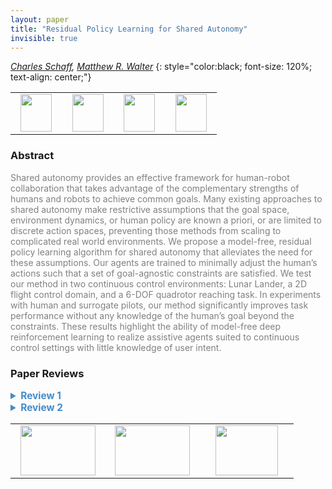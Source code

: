 ```yaml
---
layout: paper
title: "Residual Policy Learning for Shared Autonomy"
invisible: true
---
```

*[Charles Schaff](https://ttic.uchicago.edu/~cbschaff/),  [Matthew R. Walter](https://ttic.uchicago.edu/~mwalter/)*
{: style="color:black; font-size: 120%; text-align: center;"}

<table width="40%"> <tr>
<td style="width: 20%; text-align: center;"><a href="http://www.roboticsproceedings.org/rss16/p072.pdf"><img src="{{ site.baseurl }}/images/paper_link.png"
width = "50"  height = "60"/> </a> </td>

<td style="width: 20%; text-align: center;"><a href="https://ttic.uchicago.edu/~cbschaff/rsa/"><img src="{{ site.baseurl }}/images/video_link.png"
width = "50"  height = "60"/> </a> </td>

<td style="width: 20%; text-align: center;"><a href="https://ttic.uchicago.edu/~cbschaff/rsa/"><img src="{{ site.baseurl }}/images/website_link.png"
width = "50"  height = "60"/> </a> </td>

<td style="width: 20%; text-align: center;"><a href="https://github.com/cbschaff/rsa"><img src="{{ site.baseurl }}/images/software_link.png"
width = "50"  height = "60"/> </a> </td>

</tr></table>

### Abstract
<html><p style="color:gray; font-size: 100%; text-align: justified;">
Shared autonomy provides an effective framework for human-robot collaboration that takes advantage of the complementary strengths of humans and robots to achieve common goals. Many existing approaches to shared autonomy make restrictive assumptions that the goal space, environment dynamics, or human policy are known a priori, or are limited to discrete action spaces, preventing those methods from scaling to complicated real world environments. We propose a model-free, residual policy learning algorithm for shared autonomy that alleviates the need for these assumptions. Our agents are trained to minimally adjust the human’s actions such that a set of goal-agnostic constraints are satisfied. We test our method in two continuous control environments: Lunar Lander, a 2D flight control domain, and a 6-DOF quadrotor reaching task. In experiments with human and surrogate pilots, our method significantly improves task performance without any knowledge of the human’s goal beyond the constraints. These results highlight the ability of model-free deep reinforcement learning to realize assistive agents suited to continuous control settings with little knowledge of user intent.
</p></html>

### Paper Reviews
<details><summary style="font-size:110%; color:#438BCA; cursor: pointer;"><b> Review 1</b></summary>
<p style="color:gray; font-size: 100%; text-align: justified; white-space: pre-line">
Summary:
This paper develops a method for shared autonomy between a human and a robot. Prior work generally assumes that the agent has access to information about the set of goals for the task or the environment dynamics. The authors’ approach does not rely on this information and instead aims to learn a policy that augments the human while satisfying some constraints. They add the agent’s action as a residual correction to the human’s actions and use a formulation based on constrained MDPs to ensure that the agent follows the constraints set by a reward function R_{general}. The method is evaluated on multiple domains with both simulated and real human users, highlighting that having an agent copilot a human leads to significantly better performance than having a human act alone.

Originality:
The work has some original components, such as taking existing methods (e.g., residual policy learning) and applying it to a shared autonomy scenario. However, there are a lot of works in the space of human-agent joint RL so the authors should spend more time talking about how this work differs from these, not just how the work differs from the most related works (e.g., Reddy et al. and Broad et al.) 

Clarity:
The paper is well-written and clear. The figures are well-done (e.g., Figure 2).

Quality:
The paper is of high quality. The experiments show that the agent copilot helps the human in both simulated and real human settings. There could have been more baselines to show that the agent is really helping at the right points (more below in other points), like comparing with randomly-assisting agents or agents that provide bad assistance. 

One point to fix in the paper though is that the introduction of the paper and other places throughout the text slightly oversell the work in that it claims that this work doesn’t require any information about goals, environment dynamics, etc, but it sounds like the main goal of the paper is to support the human in the task. In this setting, it’s not that the agent is learning the goals autonomously. It is instead just deflecting to the human, which is not what is expected when reading through the abstract and introduction. 

Significance:
The work is significant for the community as the method can support effective shared autonomy between humans and robots. I appreciate that the authors included both simulated human and real human experiments, as that leads to a stronger evaluation and better generalization to the community. 

Other comments:
- Related to the point in the quality section, there is a statement about prior work often “requir[ing] access to demonstrations or the user’s policy for achieving each goal,” but this work also requires similar data from humans. I would recommend in this place and throughout the paper, to be careful about overselling. The paper seems to be about developing an agent that can assist humans rather than an agent that can act under unknown goals and dynamics.
- In Results, this point comes again, where the authors state that the agent generalizes, despite having no explicit or implicit knowledge of the task. But, this is debatable as the agent does have R_{general} and the rest of the task-specific components are taken care of by a human. This statement should be revised to be more clear about this.
- For experiments, the authors compared a human acting alone vs. a human acting with the copilot. It would have been nice to include baselines such as random assistance (randomly providing assistance to the human at about the same frequency as the assisted condition) and bad assistance (assisting at exactly the moments the assisted condition would not).
- Before the conclusion, the authors say that the agent responded slowly to user commands. Why was this? Was it because the algorithm ran slowly or that the authors set up a time delay in the experiments?
</p> </details>

<details><summary style="font-size:110%; color:#438BCA; cursor: pointer;"><b> Review 2</b></summary>
<p style="color:gray; font-size: 100%; text-align: justified; white-space: pre-line">
Regarding originality, this paper provides a novel perspective on shared autonomy, in that it focuses on training a task-agnostic agent that can effectively help human users without having to know the user's intent. This can be applied to any domain that has constraints (e.g., avoid collisions, stay upright) that are independent of what the goal is. The algorithm itself is not especially novel -- it combines residual policy learning with constrained policy optimization, both of which have been proposed by previous work. (On that note, it's worth briefly citing related work on constrained policy optimization in the paper, e.g. [1] and [2].) In addition, the contribution of the paper is somewhat overstated. Even though the agent itself is model-free and thus does not learn a model of the environment dynamics, the simulator used for training implicitly contains knowledge of environment dynamics. In particular, there are no guarantees that the agent will work if the dynamics at test time (e.g., in the real world), are different from those in the simulator. This limits the ability to use this approach for real-world applications.

Regarding quality and clarity, this paper is well-motivated, written very well, and easy to understand. Both the approach and the experimental design are explained clearly, and the experiments are well-designed. The results show that agents trained with this approach indeed help humans perform better, both in the task that the agent was trained on (i.e., Lunar Lander and Drone Reacher), and in a new task (Lunar Reacher). The latter shows that the agent is indeed task-agnostic, since the goals in Lunar Reacher are quite different than those in Lunar Lander.

There are a few details missing that are necessary for reproducibility; these could be included in an Appendix, if there is not enough space in the main paper. Specifically, what was the weighting on the different task-agnostic reward components? Is the learning sensitive to how these weights are chosen? And how were the shaping terms used in Lunar Lander and Drone Reacher computed?

I also have a few concerns regarding experiment design. First, the baseline is weak. The only comparison is to an agent that does not assist the human at all. It would be beneficial to compare against agents trained with different human models (e.g., laggy or noisy). Even better, it would be great to compare against Reddy et al. (citation [41] in the paper) in the Lunar Lander environment, as a best-case scenario of how helpful a non-task-agnostic agent can be, and perhaps even take an agent trained with that approach in Lunar Lander, and see how it performs in assisting people in Lunar Reacher.

Second, why wasn't a single agent trained on all models of human behavior together (i.e., noisy, laggy, and all imitation policies)? It seems that this would result in an agent that is more robust than the agents considered in the paper, which are trained on only one of those three models of human behavior. Finally, a drawback is that the user sample is very gender-biased (all male), and possibly age biased (what was the standard deviation in age? please include this in the paper as well).

Minor comments / questions:
- The direction of the inequality sign for the constraint is greater-than in equations 6 and 7, but less-than-or-equal-to in equation 3, which is inconsistent.
- Why did users assisted by the trained agent experience more timeouts in Drone Reacher? Participants said the agent "responded slowly to user commands," but why was this the case in Drone Reacher but not in Lunar Lander or Lunar Reacher?
- Figure 4 plots the success vs. crash vs. timeout proportions; I would also like to see a plot of rewards, and an analysis of whether those differences are statistically significant.

[1] Tessler et al. Reward constrained policy optimization. ICLR 2019.
[2] Bohez et al. Value constrained model-free continuous control. https://arxiv.org/abs/1902.04623
</p> </details>

<table width="100%"><tr><td style="width: 30%; text-align: center;"><a href="{{ site.baseurl }}/program/papers/71"> <img src="{{ site.baseurl }}/images/previous_icon.png" width = "120"  height = "80"/> </a> </td>

<td style="width: 30%; text-align: center;"><a href="{{ site.baseurl }}/program/papers"> <img src="{{ site.baseurl }}/images/overview_icon.png" width = "120"  height = "80"/> </a> </td> 

<td style="width: 30%; text-align: center;"><a href="{{ site.baseurl }}/program/papers/73"> <img src="{{ site.baseurl }}/images/next_icon.png" width = "100"  height = "80"/> </a> </td> 

</tr></table>

